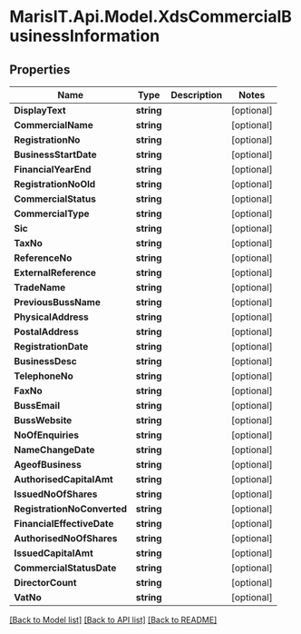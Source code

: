 
# MarisIT.Api.Model.XdsCommercialBusinessInformation

## Properties

Name | Type | Description | Notes
------------ | ------------- | ------------- | -------------
**DisplayText** | **string** |  | [optional] 
**CommercialName** | **string** |  | [optional] 
**RegistrationNo** | **string** |  | [optional] 
**BusinessStartDate** | **string** |  | [optional] 
**FinancialYearEnd** | **string** |  | [optional] 
**RegistrationNoOld** | **string** |  | [optional] 
**CommercialStatus** | **string** |  | [optional] 
**CommercialType** | **string** |  | [optional] 
**Sic** | **string** |  | [optional] 
**TaxNo** | **string** |  | [optional] 
**ReferenceNo** | **string** |  | [optional] 
**ExternalReference** | **string** |  | [optional] 
**TradeName** | **string** |  | [optional] 
**PreviousBussName** | **string** |  | [optional] 
**PhysicalAddress** | **string** |  | [optional] 
**PostalAddress** | **string** |  | [optional] 
**RegistrationDate** | **string** |  | [optional] 
**BusinessDesc** | **string** |  | [optional] 
**TelephoneNo** | **string** |  | [optional] 
**FaxNo** | **string** |  | [optional] 
**BussEmail** | **string** |  | [optional] 
**BussWebsite** | **string** |  | [optional] 
**NoOfEnquiries** | **string** |  | [optional] 
**NameChangeDate** | **string** |  | [optional] 
**AgeofBusiness** | **string** |  | [optional] 
**AuthorisedCapitalAmt** | **string** |  | [optional] 
**IssuedNoOfShares** | **string** |  | [optional] 
**RegistrationNoConverted** | **string** |  | [optional] 
**FinancialEffectiveDate** | **string** |  | [optional] 
**AuthorisedNoOfShares** | **string** |  | [optional] 
**IssuedCapitalAmt** | **string** |  | [optional] 
**CommercialStatusDate** | **string** |  | [optional] 
**DirectorCount** | **string** |  | [optional] 
**VatNo** | **string** |  | [optional] 

[[Back to Model list]](../README.md#documentation-for-models)
[[Back to API list]](../README.md#documentation-for-api-endpoints)
[[Back to README]](../README.md)

